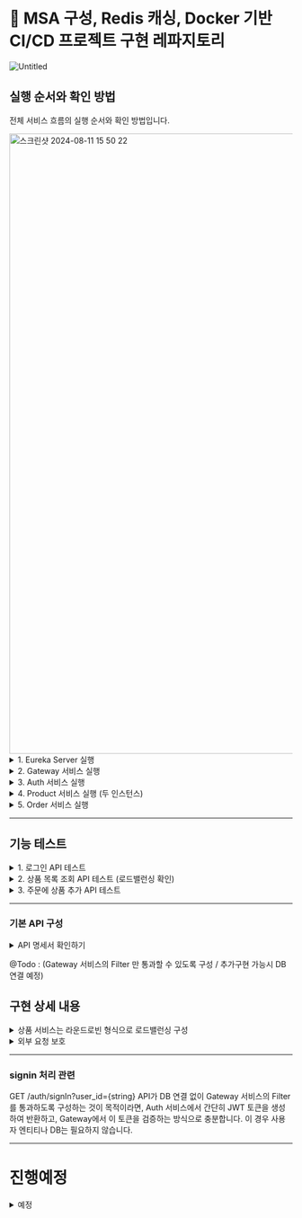 # 📘 MSA 구성, Redis 캐싱, Docker 기반 CI/CD 프로젝트 구현 레파지토리

![Untitled](https://github.com/user-attachments/assets/8d008528-893a-40d8-aa29-843487d92d7d)

## 실행 순서와 확인 방법

전체 서비스 흐름의 실행 순서와 확인 방법입니다.

<img width="1104" alt="스크린샷 2024-08-11 15 50 22" src="https://github.com/user-attachments/assets/2a236b54-3e44-42f7-8031-ba062730d37e">


<details>
<summary>1. Eureka Server 실행</summary>
1. `server` 어플리케이션을 실행합니다.
2. 브라우저에서 `http://localhost:19090`로 접속하여 Eureka 서버 대시보드를 확인합니다.
</details>

<details>
<summary>2. Gateway 서비스 실행</summary>
1. `gateway` 어플리케이션을 실행합니다.
2. Eureka 대시보드에서 `gateway` 서비스가 등록되었는지 확인합니다.
</details>

<details>
<summary>3. Auth 서비스 실행</summary>
1. `auth` 어플리케이션을 실행합니다.
2. Eureka 대시보드에서 `auth` 서비스가 등록되었는지 확인합니다.
</details>

<details>
<summary>4. Product 서비스 실행 (두 인스턴스)</summary>
1. `product` 어플리케이션을 두 번 실행합니다. 각 인스턴스의 포트는 `19093`과 `19094`로 설정합니다.
2. Eureka 대시보드에서 두 개의 `product` 서비스 인스턴스가 등록되었는지 확인합니다.
</details>

<details>
<summary>5. Order 서비스 실행</summary>
1. `order` 어플리케이션을 실행합니다.
2. Eureka 대시보드에서 `order` 서비스가 등록되었는지 확인합니다.
</details>



--- 

## 기능 테스트

<details>
<summary>1. 로그인 API 테스트</summary>
<img width="700" alt="스크린샷 2024-08-11 15 48 58" src="https://github.com/user-attachments/assets/6ab2a324-5304-4725-81eb-c4349c74c0c8">

1. 브라우저나 API 클라이언트를 사용하여 `http://localhost:19091/auth/signIn?user_id=test`에 GET 요청을 보냅니다.
2. JWT 토큰이 반환되는지 확인합니다.
</details>



<details>
<summary>2. 상품 목록 조회 API 테스트 (로드밸런싱 확인)</summary>
<img width="700" alt="스크린샷 2024-08-11 18 31 45" src="https://github.com/user-attachments/assets/fed932bf-ed24-4a2d-9505-51c240fd1f9b">
<img width="700" alt="스크린샷 2024-08-11 18 31 51" src="https://github.com/user-attachments/assets/5800b9d3-ce9d-47ae-99a5-994e06b38d7f">


1. 브라우저나 API 클라이언트를 사용하여 `http://localhost:19091/products`에 GET 요청을 보냅니다.
2. 응답 헤더에 `Server-Port` 값이 `19093`과 `19094`로 번갈아 가며 설정되는지 확인합니다.
</details>

<details>
<summary>3. 주문에 상품 추가 API 테스트</summary>
1. 브라우저나 API 클라이언트를 사용하여 `http://localhost:19091/order`에 POST 요청을 보냅니다.

2. 주문에 상품이 정상적으로 추가되는지 확인합니다.
3. 상품이 존재하지 않을 경우 주문에 저장되지 않는지 확인합니다.
</details>

---

### 기본 API 구성

   <details>
<summary>API 명세서 확인하기</summary>

### API 목록

1. **상품 추가 API**
   - **URL**: `POST /products`
   - **상품 Entity**
     | Key         | Value                          |
     |-------------|--------------------------------|
     | product_id  | Long (Primary, Auto Increment) |
     | name        | String                         |
     | supply_price| Integer                        |

2. **상품 목록 조회 API**
   - **URL**: `GET /products`
   - **응답 형태**: List<응답 객체>
   - **응답 객체**
     | Key         | Value  |
     |-------------|--------|
     | product_id  | Long   |
     | name        | String |
     | supply_price| Integer|

3. **주문 추가 API**
   - **URL**: `POST /order`
   - **주문 Entity**
     | Key        | Value                          |
     |------------|--------------------------------|
     | order_id   | Long (Primary, Auto Increment) |
     | name       | String                         |
     | product_ids| List<Long>                     |
   - **주문 매핑 상품 Entity**
     | Key        | Value                          |
     |------------|--------------------------------|
     | id         | Long (Primary, Auto Increment) |
     | product_id | Long                           |

4. **주문에 상품을 추가하는 API**
   - **URL**: `PUT /order/{orderId}`
   - **요청 Body**
     | Key        | Value |
     |------------|-------|
     | product_id | Long  |

5. **주문 단건 조회 API**
   - **URL**: `GET /order/{orderId}`
   - **응답 객체**
     | Key        | Value          |
     |------------|----------------|
     | order_id   | Long           |
     | product_ids| List<Integer>  |

6. **로그인 API**
   - **URL**: `GET /auth/signIn?user_id={string}`
</details>



@Todo :  (Gateway 서비스의 Filter 만 통과할 수 있도록 구성 / 추가구현 가능시 DB 연결 예정)

## 구현 상세 내용

<details>
<summary>상품 서비스는 라운드로빈 형식으로 로드밸런싱 구성</summary>
1. 라운드로빈 형식으로 로드밸런싱을 구현해서 상품 서비스가 호출될 때마다 두 서비스를 반복하며 호출되게 구성합니다.
2. 상품 목록을 조회할 때마다 API 의 응답 헤더의 `Server-Port` 값이 `19093` , `19094` 로 변경됩니다.
</details>

<details>
<summary>외부 요청 보호</summary>
- Oauth2,JWT 기반으로 인증/인가를 구성하여 인가 없이 `상품 서비스`, `주문 서비스`를 호출할 때 **401** HTTP **Status Code를 응답하도록 설정합니다**
</details>

---

### signin 처리 관련 

GET /auth/signIn?user_id={string} API가 DB 연결 없이 Gateway 서비스의 Filter를 통과하도록 구성하는 것이 목적이라면, Auth 서비스에서 간단히 JWT 토큰을 생성하여 반환하고, Gateway에서 이 토큰을 검증하는 방식으로 충분합니다. 이 경우 사용자 엔티티나 DB는 필요하지 않습니다.


---

# 진행예정

<details>
<summary>예정 </summary>

<details>
<summary>분산추적 구현</summary>
- `주문 서비스` 와 `상품 서비스` 에 Zipkin 을 연동하고, 호출시 Zipkin 대시보드에 `Duration` 이 측정됩니다. -> 현재 zipkin 대시보드에 spans3 내역이 나오지 않고 있음 
</details>

<details>
<summary>캐싱 기능 구현</summary>
- 주문 조회 API 의 결과를 캐싱 처리하여 **60초 동안**은 DB 에서 불러오는 데이터가 아닌 **메모리에 캐싱된 데이터**가 보여지도록 설정합니다.
</details>

* Advanced - 캐시 활용
@ Todo : 내용정리 필요함 
1. [상품 추가 API](https://www.notion.so/0c299a44a1db4301bd26ad2f5004564b?pvs=21)  를 호출 할 경우 [상품 조회 API](https://www.notion.so/0c299a44a1db4301bd26ad2f5004564b?pvs=21) 의 응답 데이터 캐시가 갱신되도록 구현할 예정입니다. 
    (~~MSA~~ **인메모리 저장소 및 캐싱 강의** 중 **Spring Boot 프로젝트에 캐싱 적용하기** 를 참고해서 구현예정입니다)
2. 상품 추가 후 [상품 조회 API](https://www.notion.so/0c299a44a1db4301bd26ad2f5004564b?pvs=21) 호출 시 데이터가 변경 되는지 확인할 수 있습니다.

* 로컬과 서버의 환경을 분리
- 로컬에서는 [localhost:3306](http://localhost:3306) 으로 DB에 접근하고, 서버에 배포시엔 RDS 주소로 접근하게 구성하도록 환경을 분리합니다 (환경은 `dev`, `prod` 프로필로 나뉩니다).
</details>
